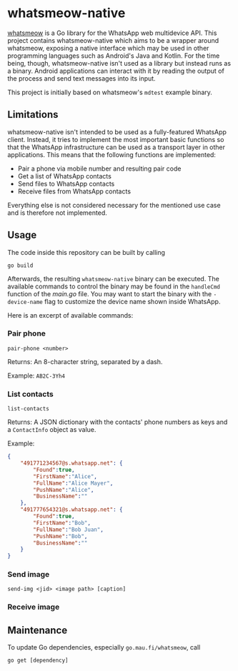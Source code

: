 # whatsmeow-native

[whatsmeow](https://github.com/tulir/whatsmeow) is a Go library for the WhatsApp web multidevice API.
This project contains whatsmeow-native which aims to be a wrapper around whatsmeow, exposing a native
interface which may be used in other programming languages such as Android's Java and Kotlin.
For the time being, though, whatsmeow-native isn't used as a library but instead runs as a binary.
Android applications can interact with it by reading the output of the process and send text messages
into its input.

This project is initially based on whatsmeow's `mdtest` example binary.

## Limitations

whatsmeow-native isn't intended to be used as a fully-featured WhatsApp client. Instead, it tries to implement
the most important basic functions so that the WhatsApp infrastructure can be used as a transport layer in
other applications. This means that the following functions are implemented:

* Pair a phone via mobile number and resulting pair code
* Get a list of WhatsApp contacts
* Send files to WhatsApp contacts
* Receive files from WhatsApp contacts

Everything else is not considered necessary for the mentioned use case and is therefore not implemented.

## Usage

The code inside this repository can be built by calling

```
go build
```

Afterwards, the resulting `whatsmeow-native` binary can be executed. The available commands to control the
binary may be found in the `handleCmd` function of the _main.go_ file. You may want to start the binary with
the `-device-name` flag to customize the device name shown inside WhatsApp.

Here is an excerpt of available commands:

### Pair phone

`pair-phone <number>`

Returns: An 8-character string, separated by a dash.

Example: `AB2C-3Yh4`

### List contacts

`list-contacts`

Returns: A JSON dictionary with the contacts' phone numbers as keys and a `ContactInfo` object as value.

Example:

```json
{
    "491771234567@s.whatsapp.net": {
        "Found":true,
        "FirstName":"Alice",
        "FullName":"Alice Mayer",
        "PushName":"Alice",
        "BusinessName":""
    },
    "491777654321@s.whatsapp.net": {
        "Found":true,
        "FirstName":"Bob",
        "FullName":"Bob Juan",
        "PushName":"Bob",
        "BusinessName":""
    }
}
```

### Send image

`send-img <jid> <image path> [caption]`

### Receive image

## Maintenance

To update Go dependencies, especially `go.mau.fi/whatsmeow`, call

```
go get [dependency]
```
